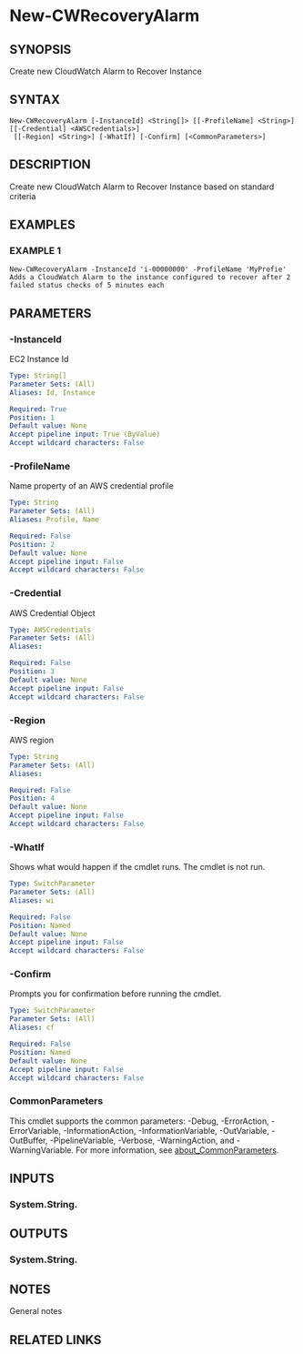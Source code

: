 # New-CWRecoveryAlarm

## SYNOPSIS
Create new CloudWatch Alarm to Recover Instance

## SYNTAX

```
New-CWRecoveryAlarm [-InstanceId] <String[]> [[-ProfileName] <String>] [[-Credential] <AWSCredentials>]
 [[-Region] <String>] [-WhatIf] [-Confirm] [<CommonParameters>]
```

## DESCRIPTION
Create new CloudWatch Alarm to Recover Instance based on standard criteria

## EXAMPLES

### EXAMPLE 1
```
New-CWRecoveryAlarm -InstanceId 'i-00000000' -ProfileName 'MyProfie'
Adds a CloudWatch Alarm to the instance configured to recover after 2 failed status checks of 5 minutes each
```

## PARAMETERS

### -InstanceId
EC2 Instance Id

```yaml
Type: String[]
Parameter Sets: (All)
Aliases: Id, Instance

Required: True
Position: 1
Default value: None
Accept pipeline input: True (ByValue)
Accept wildcard characters: False
```

### -ProfileName
Name property of an AWS credential profile

```yaml
Type: String
Parameter Sets: (All)
Aliases: Profile, Name

Required: False
Position: 2
Default value: None
Accept pipeline input: False
Accept wildcard characters: False
```

### -Credential
AWS Credential Object

```yaml
Type: AWSCredentials
Parameter Sets: (All)
Aliases:

Required: False
Position: 3
Default value: None
Accept pipeline input: False
Accept wildcard characters: False
```

### -Region
AWS region

```yaml
Type: String
Parameter Sets: (All)
Aliases:

Required: False
Position: 4
Default value: None
Accept pipeline input: False
Accept wildcard characters: False
```

### -WhatIf
Shows what would happen if the cmdlet runs.
The cmdlet is not run.

```yaml
Type: SwitchParameter
Parameter Sets: (All)
Aliases: wi

Required: False
Position: Named
Default value: None
Accept pipeline input: False
Accept wildcard characters: False
```

### -Confirm
Prompts you for confirmation before running the cmdlet.

```yaml
Type: SwitchParameter
Parameter Sets: (All)
Aliases: cf

Required: False
Position: Named
Default value: None
Accept pipeline input: False
Accept wildcard characters: False
```

### CommonParameters
This cmdlet supports the common parameters: -Debug, -ErrorAction, -ErrorVariable, -InformationAction, -InformationVariable, -OutVariable, -OutBuffer, -PipelineVariable, -Verbose, -WarningAction, and -WarningVariable. For more information, see [about_CommonParameters](http://go.microsoft.com/fwlink/?LinkID=113216).

## INPUTS

### System.String.
## OUTPUTS

### System.String.
## NOTES
General notes

## RELATED LINKS
